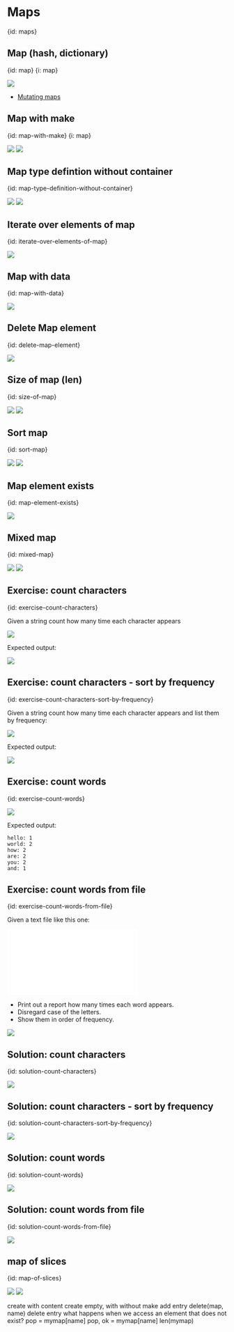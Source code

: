 # Maps
{id: maps}

## Map (hash, dictionary)
{id: map}
{i: map}

![](examples/map/map.go)

* [Mutating maps](https://tour.golang.org/moretypes/22)

## Map with make
{id: map-with-make}
{i: map}

![](examples/map-with-make/map_with_make.go)
![](examples/map-with-make/map_with_make.out)

## Map type defintion without container
{id: map-type-definition-without-container}

![](examples/map-no-container/map_no_container.go)
![](examples/map-no-container/map_no_container.out)

## Iterate over elements of map
{id: iterate-over-elements-of-map}

![](examples/iterate-over-map/iterate_over_map.go)

## Map with data
{id: map-with-data}

![](examples/map-with-data/map_with_data.go)

## Delete Map element
{id: delete-map-element}

![](examples/delete-key/delete_key.go)

## Size of map (len)
{id: size-of-map}

![](examples/size-of-map/size_of_map.go)
![](examples/size-of-map/size_of_map.out)


## Sort map
{id: sort-map}

![](examples/sort-map/sort_map.go)
![](examples/sort-map/sort_map.out)

## Map element exists
{id: map-element-exists}

![](examples/exists/exists.go)


## Mixed map
{id: mixed-map}

![](examples/mixed-map/mixed_map.go)
![](examples/mixed-map/mixed_map.out)


## Exercise: count characters
{id: exercise-count-characters}

Given a string count how many time each character appears

![](examples/count-characters-skeleton/count_characters_skeleton.go)

Expected output:

![](examples/count-characters/count_characters.out)

## Exercise: count characters - sort by frequency
{id: exercise-count-characters-sort-by-frequency}

Given a string count how many time each character appears and list them by frequency:

![](examples/count-characters-by-frequency-skeleton/count_characters_by_frequency_skeleton.go)

Expected output:

![](examples/count-characters-by-frequency/count_characters_by_frequency.out)


## Exercise: count words
{id: exercise-count-words}

![](examples/count-words-skeleton/count_words_skeleton.go)

Expected output:

```
hello: 1
world: 2
how: 2
are: 2
you: 2
and: 1
```

## Exercise: count words from file
{id: exercise-count-words-from-file}

Given a text file like this one:

![](examples/count-words-from-file/words_and_spaces.txt)

* Print out a report how many times each word appears.
* Disregard case of the letters.
* Show them in order of frequency.

![](examples/count-words-from-file/count_words_from_file.out)

## Solution: count characters
{id: solution-count-characters}

![](examples/count-characters/count_characters.go)

## Solution: count characters - sort by frequency
{id: solution-count-characters-sort-by-frequency}

![](examples/count-characters-by-frequency/count_characters_by_frequency.go)


## Solution: count words
{id: solution-count-words}

![](examples/count-words/count_words.go)

## Solution: count words from file
{id: solution-count-words-from-file}

![](examples/count-words-from-file/count_words_from_file.go)

## map of slices
{id: map-of-slices}

![](examples/map-of-slices/map_of_slices.go)
![](examples/map-of-slices/map_of_slices.out)


create with content
create empty, with without make
add entry
delete(map, name) delete entry
what happens when we access an element that does not exist?
pop = mymap[name]
pop, ok = mymap[name]
len(mymap)
